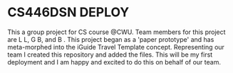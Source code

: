 # CS446DSN DEPLOY

This a group project for CS course @CWU. Team members for this project are L L, G B, and B . 
This project began as a 'paper prototype' and has meta-morphed into the iGuide Travel Template concept. Representing our 
team I created this repository and added the files. This will be my first deployment and I am happy and excited to do this 
on behalf of our team.
